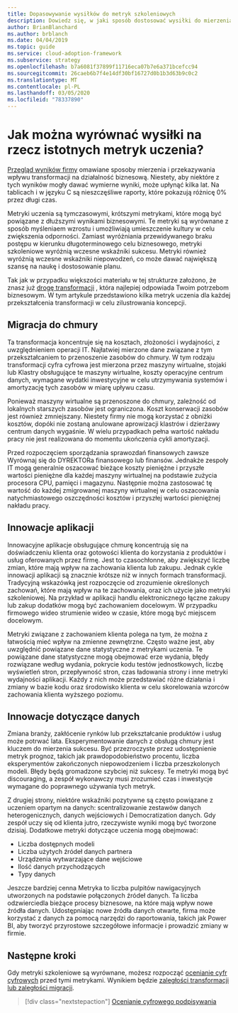 ```yaml
---
title: Dopasowywanie wysiłków do metryk szkoleniowych
description: Dowiedz się, w jaki sposób dostosować wysiłki do mierzenia i komunikować się wpływem przekształcenia na firmę.
author: BrianBlanchard
ms.author: brblanch
ms.date: 04/04/2019
ms.topic: guide
ms.service: cloud-adoption-framework
ms.subservice: strategy
ms.openlocfilehash: b7a6081f37899f11716eca07b7e6a371bcefcc94
ms.sourcegitcommit: 26caeb6b7f4e14df30bf16727d0b1b3d63b9c0c2
ms.translationtype: MT
ms.contentlocale: pl-PL
ms.lasthandoff: 03/05/2020
ms.locfileid: "78337890"
---
```

<!-- markdownlint-disable MD026 -->

# <a name="how-can-we-align-efforts-to-meaningful-learning-metrics"></a>Jak można wyrównać wysiłki na rzecz istotnych metryk uczenia?

[Przegląd wyników firmy](./business-outcomes/index.md) omawiane sposoby mierzenia i przekazywania wpływu transformacji na działalność biznesową. Niestety, aby niektóre z tych wyników mogły dawać wymierne wyniki, może upłynąć kilka lat. Na tablicach i w języku C są nieszczęśliwe raporty, które pokazują różnicę 0% przez długi czas.

Metryki uczenia są tymczasowymi, krótszymi metrykami, które mogą być powiązane z dłuższymi wynikami biznesowymi. Te metryki są wyrównane z sposób myśleniaem wzrostu i umożliwiają umieszczenie kultury w celu zwiększenia odporności. Zamiast wyróżniania przewidywanego braku postępu w kierunku długoterminowego celu biznesowego, metryki szkoleniowe wyróżnią wczesne wskaźniki sukcesu. Metryki również wyróżnią wczesne wskaźniki niepowodzeń, co może dawać największą szansę na naukę i dostosowanie planu.

Tak jak w przypadku większości materiału w tej strukturze założono, że znasz już [drogę transformacji](../govern/guides/index.md) , która najlepiej odpowiada Twoim potrzebom biznesowym. W tym artykule przedstawiono kilka metryk uczenia dla każdej przekształcenia transformacji w celu zilustrowania koncepcji.

## <a name="cloud-migration"></a>Migracja do chmury

Ta transformacja koncentruje się na kosztach, złożoności i wydajności, z uwzględnieniem operacji IT. Najłatwiej mierzone dane związane z tym przekształcaniem to przenoszenie zasobów do chmury. W tym rodzaju transformacji cyfra cyfrowa jest mierzona przez maszyny wirtualne, stojaki lub Klastry obsługujące te maszyny wirtualne, koszty operacyjne centrum danych, wymagane wydatki inwestycyjne w celu utrzymywania systemów i amortyzację tych zasobów w miarę upływu czasu.

Ponieważ maszyny wirtualne są przenoszone do chmury, zależność od lokalnych starszych zasobów jest ograniczona. Koszt konserwacji zasobów jest również zmniejszany. Niestety firmy nie mogą korzystać z obniżki kosztów, dopóki nie zostaną anulowane aprowizacji klastrów i dzierżawy centrum danych wygaśnie. W wielu przypadkach pełna wartość nakładu pracy nie jest realizowana do momentu ukończenia cykli amortyzacji.

Przed rozpoczęciem sporządzania sprawozdań finansowych zawsze Wyrównaj się do DYREKTORa finansowego lub finansów. Jednakże zespoły IT mogą generalnie oszacować bieżące koszty pieniężne i przyszłe wartości pieniężne dla każdej maszyny wirtualnej na podstawie zużycia procesora CPU, pamięci i magazynu. Następnie można zastosować tę wartość do każdej zmigrowanej maszyny wirtualnej w celu oszacowania natychmiastowego oszczędności kosztów i przyszłej wartości pieniężnej nakładu pracy.

## <a name="application-innovation"></a>Innowacje aplikacji

Innowacyjne aplikacje obsługujące chmurę koncentrują się na doświadczeniu klienta oraz gotowości klienta do korzystania z produktów i usług oferowanych przez firmę. Jest to czasochłonne, aby zwiększyć liczbę zmian, które mają wpływ na zachowania klienta lub zakupu. Jednak cykle innowacji aplikacji są znacznie krótsze niż w innych formach transformacji. Tradycyjną wskazówką jest rozpoczęcie od zrozumienie określonych zachowań, które mają wpływ na te zachowania, oraz ich użycie jako metryki szkoleniowej. Na przykład w aplikacji handlu elektronicznego łączne zakupy lub zakup dodatków mogą być zachowaniem docelowym. W przypadku firmowego wideo strumienie wideo w czasie, które mogą być miejscem docelowym.

Metryki związane z zachowaniem klienta polega na tym, że można z łatwością mieć wpływ na zmienne zewnętrzne. Często ważne jest, aby uwzględnić powiązane dane statystyczne z metrykami uczenia. Te powiązane dane statystyczne mogą obejmować erze wydania, błędy rozwiązane według wydania, pokrycie kodu testów jednostkowych, liczbę wyświetleń stron, przepływność stron, czas ładowania strony i inne metryki wydajności aplikacji. Każdy z nich może przedstawiać różne działania i zmiany w bazie kodu oraz środowisko klienta w celu skorelowania wzorców zachowania klienta wyższego poziomu.

## <a name="data-innovation"></a>Innowacje dotyczące danych

Zmiana branży, zakłócenie rynków lub przekształcanie produktów i usług może potrwać lata. Eksperymentowanie danych z obsługą chmury jest kluczem do mierzenia sukcesu. Być przezroczyste przez udostępnienie metryk prognoz, takich jak prawdopodobieństwo procentu, liczba eksperymentów zakończonych niepowodzeniem i liczba przeszkolonych modeli. Błędy będą gromadzone szybciej niż sukcesy. Te metryki mogą być discouraging, a zespół wykonawczy musi zrozumieć czas i inwestycje wymagane do poprawnego używania tych metryk.

Z drugiej strony, niektóre wskaźniki pozytywne są często powiązane z uczeniem opartym na danych: scentralizowanie zestawów danych heterogenicznych, danych wejściowych i Democratization danych. Gdy zespół uczy się od klienta jutro, rzeczywiste wyniki mogą być tworzone dzisiaj. Dodatkowe metryki dotyczące uczenia mogą obejmować:

- Liczba dostępnych modeli
- Liczba użytych źródeł danych partnera
- Urządzenia wytwarzające dane wejściowe
- Ilość danych przychodzących
- Typy danych

Jeszcze bardziej cenna Metryka to liczba pulpitów nawigacyjnych utworzonych na podstawie połączonych źródeł danych. Ta liczba odzwierciedla bieżące procesy biznesowe, na które mają wpływ nowe źródła danych. Udostępniając nowe źródła danych otwarte, firma może korzystać z danych za pomocą narzędzi do raportowania, takich jak Power BI, aby tworzyć przyrostowe szczegółowe informacje i prowadzić zmiany w firmie.

## <a name="next-steps"></a>Następne kroki

Gdy metryki szkoleniowe są wyrównane, możesz rozpocząć [ocenianie cyfr cyfrowych](../digital-estate/index.md) przed tymi metrykami. Wynikiem będzie [zaległości transformacji lub zaległości migracji](../migrate/migration-considerations/prerequisites/technical-complexity.md).

> [!div class="nextstepaction"]
> [Ocenianie cyfrowego podpisywania](../digital-estate/index.md)

